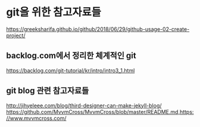 # git을 위한 참고자료들
<https://greeksharifa.github.io/github/2018/06/29/github-usage-02-create-project/>
## backlog.com에서 정리한 체계적인 git
<https://backlog.com/git-tutorial/kr/intro/intro3_1.html>
## git blog 관련 참고자료들
http://jihyeleee.com/blog/third-designer-can-make-jekyll-blog/
https://github.com/MvvmCross/MvvmCross/blob/master/README.md,https://www.mvvmcross.com/
